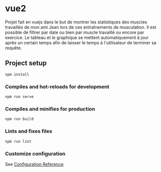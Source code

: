 # vue2
Projet fait en vuejs dans le but de montrer les statistiques des muscles travaillés de mon ami Jean lors de ces entraînements de musculation. Il est possible de filtrer par date ou bien par muscle travaillé ou encore par exercice. Le tableau et le graphique se mettent automatiquement à jour après un certain temps afin de laisser le temps à l'utilisateur de terminer sa requête.

## Project setup
```
npm install
```

### Compiles and hot-reloads for development
```
npm run serve
```

### Compiles and minifies for production
```
npm run build
```

### Lints and fixes files
```
npm run lint
```

### Customize configuration
See [Configuration Reference](https://cli.vuejs.org/config/).
